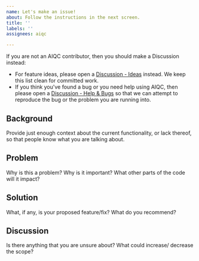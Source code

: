 ```yaml
---
name: Let's make an issue!
about: Follow the instructions in the next screen.
title: ''
labels: ''
assignees: aiqc

---
```


If you are not an AIQC contributor, then you should make a Discussion instead:

* For feature ideas, please open a [Discussion - Ideas](https://github.com/aiqc/aiqc/discussions) instead. We keep this list clean for committed work.
* If you think you've found a bug or you need help using AIQC, then please open a [Discussion - Help & Bugs](https://github.com/aiqc/aiqc/discussions/categories/help-bugs) so that we can attempt to reproduce the bug or the problem you are running into.

## Background
Provide just enough context about the current functionality, or lack thereof, so that people know what you are talking about. 

## Problem
Why is this a problem? Why is it important? What other parts of the code will it impact?

## Solution
What, if any, is your proposed feature/fix? What do you recommend?

## Discussion
Is there anything that you are unsure about? What could increase/ decrease the scope?
